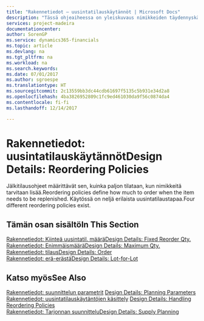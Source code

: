 ```yaml
---
title: "Rakennetiedot – uusintatilauskäytännöt | Microsoft Docs"
description: "Tässä ohjeaiheessa on yleiskuvaus nimikkeiden täydennyskäytännöistä."
services: project-madeira
documentationcenter: 
author: SorenGP
ms.service: dynamics365-financials
ms.topic: article
ms.devlang: na
ms.tgt_pltfrm: na
ms.workload: na
ms.search.keywords: 
ms.date: 07/01/2017
ms.author: sgroespe
ms.translationtype: HT
ms.sourcegitcommit: 2c13559bb3dc44cdb61697f5135c5b931e34d2a8
ms.openlocfilehash: 4ba3826952809c1fc9ed461030da9f56c0874da4
ms.contentlocale: fi-fi
ms.lasthandoff: 12/14/2017

---
```

# <a name="design-details-reordering-policies"></a><span data-ttu-id="6938a-103">Rakennetiedot: uusintatilauskäytännöt</span><span class="sxs-lookup"><span data-stu-id="6938a-103">Design Details: Reordering Policies</span></span>
<span data-ttu-id="6938a-104">Jälkitilausohjeet määrittävät sen, kuinka paljon tilataan, kun nimikkeitä tarvitaan lisää.</span><span class="sxs-lookup"><span data-stu-id="6938a-104">Reordering policies define how much to order when the item needs to be replenished.</span></span> <span data-ttu-id="6938a-105">Käytössä on neljä erilaista uusintatilaustapaa.</span><span class="sxs-lookup"><span data-stu-id="6938a-105">Four different reordering policies exist.</span></span>  

## <a name="in-this-section"></a><span data-ttu-id="6938a-106">Tämän osan sisältö</span><span class="sxs-lookup"><span data-stu-id="6938a-106">In This Section</span></span>  
[<span data-ttu-id="6938a-107">Rakennetiedot: Kiinteä uusintatil. määrä</span><span class="sxs-lookup"><span data-stu-id="6938a-107">Design Details: Fixed Reorder Qty.</span></span>](design-details-fixed-reorder-qty.md)  
[<span data-ttu-id="6938a-108">Rakennetiedot: Enimmäismäärä</span><span class="sxs-lookup"><span data-stu-id="6938a-108">Design Details: Maximum Qty.</span></span>](design-details-maximum-qty.md)  
[<span data-ttu-id="6938a-109">Rakennetiedot: tilaus</span><span class="sxs-lookup"><span data-stu-id="6938a-109">Design Details: Order</span></span>](design-details-order.md)  
[<span data-ttu-id="6938a-110">Rakennetiedot: erä-erästä</span><span class="sxs-lookup"><span data-stu-id="6938a-110">Design Details: Lot-for-Lot</span></span>](design-details-lot-for-lot.md)  

## <a name="see-also"></a><span data-ttu-id="6938a-111">Katso myös</span><span class="sxs-lookup"><span data-stu-id="6938a-111">See Also</span></span>  
<span data-ttu-id="6938a-112">[Rakennetiedot: suunnittelun parametrit](design-details-planning-parameters.md) </span><span class="sxs-lookup"><span data-stu-id="6938a-112">[Design Details: Planning Parameters](design-details-planning-parameters.md) </span></span>  
<span data-ttu-id="6938a-113">[Rakennetiedot: uusintatilauskäytäntöjen käsittely](design-details-handling-reordering-policies.md) </span><span class="sxs-lookup"><span data-stu-id="6938a-113">[Design Details: Handling Reordering Policies](design-details-handling-reordering-policies.md) </span></span>  
[<span data-ttu-id="6938a-114">Rakennetiedot: Tarjonnan suunnittelu</span><span class="sxs-lookup"><span data-stu-id="6938a-114">Design Details: Supply Planning</span></span>](design-details-supply-planning.md)

